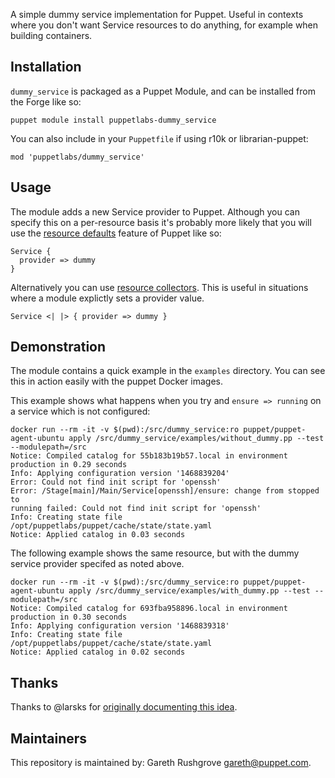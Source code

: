A simple dummy service implementation for Puppet. Useful in contexts
where you don't want Service resources to do anything, for example when
building containers.

## Installation

`dummy_service` is packaged as a Puppet Module, and can be installed from
the Forge like so:

    puppet module install puppetlabs-dummy_service

You can also include in your `Puppetfile` if using r10k or
librarian-puppet:

    mod 'puppetlabs/dummy_service'


## Usage

The module adds a new Service provider to Puppet. Although you can
specify this on a per-resource basis it's probably more likely that you
will use the [resource
defaults](https://docs.puppet.com/puppet/latest/reference/lang_defaults.html)
feature of Puppet like so:

```puppet
Service {
  provider => dummy
}
```

Alternatively you can use [resource collectors](https://docs.puppet.com/puppet/4.5/reference/lang_collectors.html).
This is useful in situations where a module explictly sets a provider
value.

```puppet
Service <| |> { provider => dummy }
```


## Demonstration

The module contains a quick example in the `examples` directory. You can
see this in action easily with the puppet Docker images.

This example shows what happens when you try and `ensure => running` on
a service which is not configured:

```
docker run --rm -it -v $(pwd):/src/dummy_service:ro puppet/puppet-agent-ubuntu apply /src/dummy_service/examples/without_dummy.pp --test --modulepath=/src
Notice: Compiled catalog for 55b183b19b57.local in environment
production in 0.29 seconds
Info: Applying configuration version '1468839204'
Error: Could not find init script for 'openssh'
Error: /Stage[main]/Main/Service[openssh]/ensure: change from stopped to
running failed: Could not find init script for 'openssh'
Info: Creating state file /opt/puppetlabs/puppet/cache/state/state.yaml
Notice: Applied catalog in 0.03 seconds
```

The following example shows the same resource, but with the dummy
service provider specifed as noted above.

```
docker run --rm -it -v $(pwd):/src/dummy_service:ro puppet/puppet-agent-ubuntu apply /src/dummy_service/examples/with_dummy.pp --test --modulepath=/src
Notice: Compiled catalog for 693fba958896.local in environment
production in 0.30 seconds
Info: Applying configuration version '1468839318'
Info: Creating state file /opt/puppetlabs/puppet/cache/state/state.yaml
Notice: Applied catalog in 0.02 seconds
```


## Thanks

Thanks to @larsks for [originally documenting this idea](http://blog.oddbit.com/2014/10/22/building-docker-images-with-pu/).


## Maintainers

This repository is maintained by: Gareth Rushgrove gareth@puppet.com.
